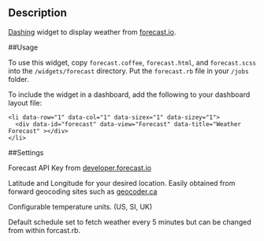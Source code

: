 ## Description

[Dashing](http://shopify.github.com/dashing) widget to display weather from [forecast.io](http://http://forecast.io).

##Usage

To use this widget, copy `forecast.coffee`, `forecast.html`, and `forecast.scss` into the `/widgets/forecast` directory. Put the `forecast.rb` file in your `/jobs` folder.

To include the widget in a dashboard, add the following to your dashboard layout file:

    <li data-row="1" data-col="1" data-sizex="1" data-sizey="1">
      <div data-id="forecast" data-view="Forecast" data-title="Weather Forecast" ></div>
    </li>

##Settings

Forecast API Key from [developer.forecast.io](https://developer.forecast.io)

Latitude and Longitude for your desired location. Easily obtained from forward geocoding sites such as [geocoder.ca](http://geocoder.ca)

Configurable temperature units. (US, SI, UK)

Default schedule set to fetch weather every 5 minutes but can be changed from within forcast.rb.